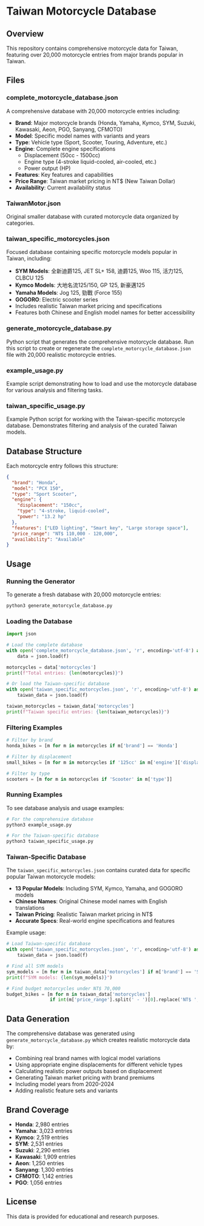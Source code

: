 # Taiwan Motorcycle Database

## Overview
This repository contains comprehensive motorcycle data for Taiwan, featuring over 20,000 motorcycle entries from major brands popular in Taiwan.

## Files

### complete_motorcycle_database.json
A comprehensive database with 20,000 motorcycle entries including:
- **Brand**: Major motorcycle brands (Honda, Yamaha, Kymco, SYM, Suzuki, Kawasaki, Aeon, PGO, Sanyang, CFMOTO)
- **Model**: Specific model names with variants and years
- **Type**: Vehicle type (Sport, Scooter, Touring, Adventure, etc.)
- **Engine**: Complete engine specifications
  - Displacement (50cc - 1500cc)
  - Engine type (4-stroke liquid-cooled, air-cooled, etc.)
  - Power output (HP)
- **Features**: Key features and capabilities
- **Price Range**: Taiwan market pricing in NT$ (New Taiwan Dollar)
- **Availability**: Current availability status

### TaiwanMotor.json
Original smaller database with curated motorcycle data organized by categories.

### taiwan_specific_motorcycles.json
Focused database containing specific motorcycle models popular in Taiwan, including:
- **SYM Models**: 全新迪爵125, JET SL+ 158, 迪爵125, Woo 115, 活力125, CLBCU 125
- **Kymco Models**: 大地名流125/150, GP 125, 新豪邁125
- **Yamaha Models**: Jog 125, 勁戰 (Force 155)
- **GOGORO**: Electric scooter series
- Includes realistic Taiwan market pricing and specifications
- Features both Chinese and English model names for better accessibility

### generate_motorcycle_database.py
Python script that generates the comprehensive motorcycle database. Run this script to create or regenerate the `complete_motorcycle_database.json` file with 20,000 realistic motorcycle entries.

### example_usage.py
Example script demonstrating how to load and use the motorcycle database for various analysis and filtering tasks.

### taiwan_specific_usage.py
Example Python script for working with the Taiwan-specific motorcycle database. Demonstrates filtering and analysis of the curated Taiwan models.

## Database Structure

Each motorcycle entry follows this structure:
```json
{
  "brand": "Honda",
  "model": "PCX 150",
  "type": "Sport Scooter",
  "engine": {
    "displacement": "150cc",
    "type": "4-stroke, liquid-cooled",
    "power": "13.2 hp"
  },
  "features": ["LED lighting", "Smart key", "Large storage space"],
  "price_range": "NT$ 110,000 - 120,000",
  "availability": "Available"
}
```

## Usage

### Running the Generator
To generate a fresh database with 20,000 motorcycle entries:
```bash
python3 generate_motorcycle_database.py
```

### Loading the Database
```python
import json

# Load the complete database
with open('complete_motorcycle_database.json', 'r', encoding='utf-8') as f:
    data = json.load(f)

motorcycles = data['motorcycles']
print(f"Total entries: {len(motorcycles)}")

# Or load the Taiwan-specific database
with open('taiwan_specific_motorcycles.json', 'r', encoding='utf-8') as f:
    taiwan_data = json.load(f)

taiwan_motorcycles = taiwan_data['motorcycles']
print(f"Taiwan specific entries: {len(taiwan_motorcycles)}")
```

### Filtering Examples
```python
# Filter by brand
honda_bikes = [m for m in motorcycles if m['brand'] == 'Honda']

# Filter by displacement
small_bikes = [m for m in motorcycles if '125cc' in m['engine']['displacement']]

# Filter by type
scooters = [m for m in motorcycles if 'Scooter' in m['type']]
```

### Running Examples
To see database analysis and usage examples:
```bash
# For the comprehensive database
python3 example_usage.py

# For the Taiwan-specific database
python3 taiwan_specific_usage.py
```

### Taiwan-Specific Database
The `taiwan_specific_motorcycles.json` contains curated data for specific popular Taiwan motorcycle models:
- **13 Popular Models**: Including SYM, Kymco, Yamaha, and GOGORO models
- **Chinese Names**: Original Chinese model names with English translations
- **Taiwan Pricing**: Realistic Taiwan market pricing in NT$
- **Accurate Specs**: Real-world engine specifications and features

Example usage:
```python
# Load Taiwan-specific database
with open('taiwan_specific_motorcycles.json', 'r', encoding='utf-8') as f:
    taiwan_data = json.load(f)

# Find all SYM models
sym_models = [m for m in taiwan_data['motorcycles'] if m['brand'] == 'SYM']
print(f"SYM models: {len(sym_models)}")

# Find budget motorcycles under NT$ 70,000
budget_bikes = [m for m in taiwan_data['motorcycles'] 
                if int(m['price_range'].split(' - ')[0].replace('NT$ ', '').replace(',', '')) <= 70000]
```

## Data Generation

The comprehensive database was generated using `generate_motorcycle_database.py` which creates realistic motorcycle data by:
- Combining real brand names with logical model variations
- Using appropriate engine displacements for different vehicle types
- Calculating realistic power outputs based on displacement
- Generating Taiwan market pricing with brand premiums
- Including model years from 2020-2024
- Adding realistic feature sets and variants

## Brand Coverage

- **Honda**: 2,980 entries
- **Yamaha**: 3,023 entries  
- **Kymco**: 2,519 entries
- **SYM**: 2,531 entries
- **Suzuki**: 2,290 entries
- **Kawasaki**: 1,909 entries
- **Aeon**: 1,250 entries
- **Sanyang**: 1,300 entries
- **CFMOTO**: 1,142 entries
- **PGO**: 1,056 entries

## License
This data is provided for educational and research purposes.